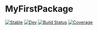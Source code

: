 # MyFirstPackage

[![Stable](https://img.shields.io/badge/docs-stable-blue.svg)](https://QingyunQian.github.io/MyFirstPackage.jl/stable/)
[![Dev](https://img.shields.io/badge/docs-dev-blue.svg)](https://QingyunQian.github.io/MyFirstPackage.jl/dev/)
[![Build Status](https://github.com/QingyunQian/MyFirstPackage.jl/actions/workflows/CI.yml/badge.svg?branch=main)](https://github.com/QingyunQian/MyFirstPackage.jl/actions/workflows/CI.yml?query=branch%3Amain)
[![Coverage](https://codecov.io/gh/QingyunQian/MyFirstPackage.jl/branch/main/graph/badge.svg)](https://codecov.io/gh/QingyunQian/MyFirstPackage.jl)
